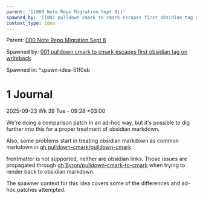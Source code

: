 ```yaml
---
parent: '[[000 Note Repo Migration Sept 8]]'
spawned_by: '[[001 pulldown cmark to cmark escapes first obsidian tag on writeback]]'
context_type: idea
---
```


Parent: [000 Note Repo Migration Sept 8](../000%20Note%20Repo%20Migration%20Sept%208.md)

Spawned by: [001 pulldown cmark to cmark escapes first obsidian tag on writeback](../issues/001%20pulldown%20cmark%20to%20cmark%20escapes%20first%20obsidian%20tag%20on%20writeback.md)

Spawned in: [<a name="spawn-idea-51f0eb" />^spawn-idea-51f0eb](../issues/001%20pulldown%20cmark%20to%20cmark%20escapes%20first%20obsidian%20tag%20on%20writeback.md#spawn-idea-51f0eb)

# 1 Journal

2025-09-23 Wk 39 Tue - 09:28 +03:00

We're doing a comparison patch in an ad-hoc way, but it's possible to dig further into this for a proper treatment of obsidian markdown.

Also, some problems start in treating obsidian markdown as common markdown in [gh pulldown-cmark/pulldown-cmark](https://github.com/pulldown-cmark/pulldown-cmark/).

frontmatter is not supported, neither are obsidian links.  Those issues are propagated through [gh Byron/pulldown-cmark-to-cmark](https://github.com/Byron/pulldown-cmark-to-cmark) when trying to render back to obsidian markdown.

The spawner context for this idea covers some of the differences and ad-hoc patches attempted.
